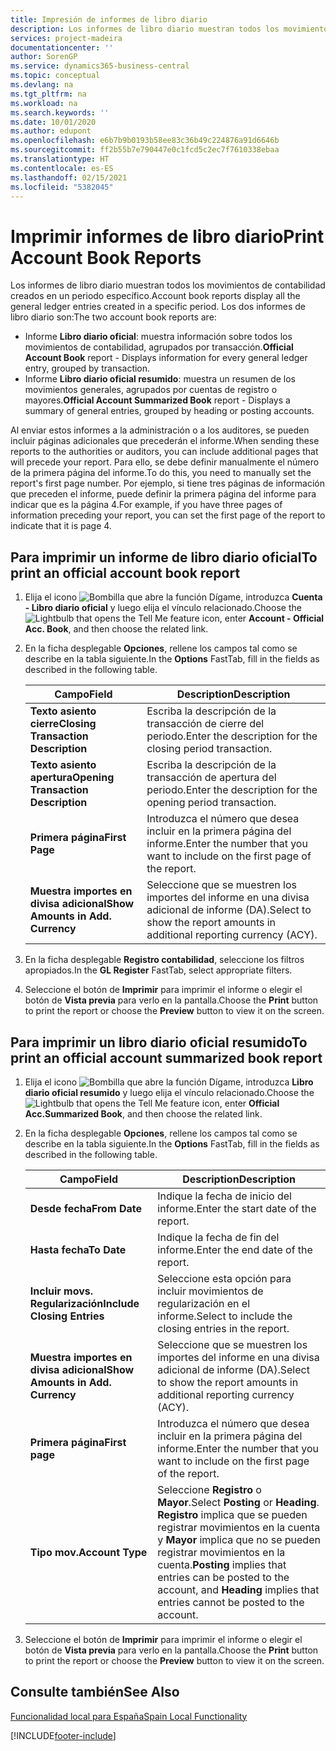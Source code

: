 ```yaml
---
title: Impresión de informes de libro diario
description: Los informes de libro diario muestran todos los movimientos de contabilidad creados en un periodo específico.
services: project-madeira
documentationcenter: ''
author: SorenGP
ms.service: dynamics365-business-central
ms.topic: conceptual
ms.devlang: na
ms.tgt_pltfrm: na
ms.workload: na
ms.search.keywords: ''
ms.date: 10/01/2020
ms.author: edupont
ms.openlocfilehash: e6b7b9b0193b58ee83c36b49c224876a91d6646b
ms.sourcegitcommit: ff2b55b7e790447e0c1fcd5c2ec7f7610338ebaa
ms.translationtype: HT
ms.contentlocale: es-ES
ms.lasthandoff: 02/15/2021
ms.locfileid: "5382045"
---
```

# <a name="print-account-book-reports"></a><span data-ttu-id="00bba-103">Imprimir informes de libro diario</span><span class="sxs-lookup"><span data-stu-id="00bba-103">Print Account Book Reports</span></span>
<span data-ttu-id="00bba-104">Los informes de libro diario muestran todos los movimientos de contabilidad creados en un periodo específico.</span><span class="sxs-lookup"><span data-stu-id="00bba-104">Account book reports display all the general ledger entries created in a specific period.</span></span> <span data-ttu-id="00bba-105">Los dos informes de libro diario son:</span><span class="sxs-lookup"><span data-stu-id="00bba-105">The two account book reports are:</span></span>  

- <span data-ttu-id="00bba-106">Informe **Libro diario oficial**: muestra información sobre todos los movimientos de contabilidad, agrupados por transacción.</span><span class="sxs-lookup"><span data-stu-id="00bba-106">**Official Account Book** report - Displays information for every general ledger entry, grouped by transaction.</span></span>  
- <span data-ttu-id="00bba-107">Informe **Libro diario oficial resumido**: muestra un resumen de los movimientos generales, agrupados por cuentas de registro o mayores.</span><span class="sxs-lookup"><span data-stu-id="00bba-107">**Official Account Summarized Book** report - Displays a summary of general entries, grouped by heading or posting accounts.</span></span>  

<span data-ttu-id="00bba-108">Al enviar estos informes a la administración o a los auditores, se pueden incluir páginas adicionales que precederán el informe.</span><span class="sxs-lookup"><span data-stu-id="00bba-108">When sending these reports to the authorities or auditors, you can include additional pages that will precede your report.</span></span> <span data-ttu-id="00bba-109">Para ello, se debe definir manualmente el número de la primera página del informe.</span><span class="sxs-lookup"><span data-stu-id="00bba-109">To do this, you need to manually set the report's first page number.</span></span> <span data-ttu-id="00bba-110">Por ejemplo, si tiene tres páginas de información que preceden el informe, puede definir la primera página del informe para indicar que es la página 4.</span><span class="sxs-lookup"><span data-stu-id="00bba-110">For example, if you have three pages of information preceding your report, you can set the first page of the report to indicate that it is page 4.</span></span>  

## <a name="to-print-an-official-account-book-report"></a><span data-ttu-id="00bba-111">Para imprimir un informe de libro diario oficial</span><span class="sxs-lookup"><span data-stu-id="00bba-111">To print an official account book report</span></span>  

1.  <span data-ttu-id="00bba-112">Elija el icono ![Bombilla que abre la función Dígame](../../media/ui-search/search_small.png "Dígame qué desea hacer"), introduzca **Cuenta - Libro diario oficial** y luego elija el vínculo relacionado.</span><span class="sxs-lookup"><span data-stu-id="00bba-112">Choose the ![Lightbulb that opens the Tell Me feature](../../media/ui-search/search_small.png "Tell me what you want to do") icon, enter **Account - Official Acc. Book**, and then choose the related link.</span></span>  
2.  <span data-ttu-id="00bba-113">En la ficha desplegable **Opciones**, rellene los campos tal como se describe en la tabla siguiente.</span><span class="sxs-lookup"><span data-stu-id="00bba-113">In the **Options** FastTab, fill in the fields as described in the following table.</span></span>  

    |<span data-ttu-id="00bba-114">Campo</span><span class="sxs-lookup"><span data-stu-id="00bba-114">Field</span></span>|<span data-ttu-id="00bba-115">Description</span><span class="sxs-lookup"><span data-stu-id="00bba-115">Description</span></span>|  
    |---------------------------------|---------------------------------------|  
    |<span data-ttu-id="00bba-116">**Texto asiento cierre**</span><span class="sxs-lookup"><span data-stu-id="00bba-116">**Closing Transaction Description**</span></span>|<span data-ttu-id="00bba-117">Escriba la descripción de la transacción de cierre del periodo.</span><span class="sxs-lookup"><span data-stu-id="00bba-117">Enter the description for the closing period transaction.</span></span>|  
    |<span data-ttu-id="00bba-118">**Texto asiento apertura**</span><span class="sxs-lookup"><span data-stu-id="00bba-118">**Opening Transaction Description**</span></span>|<span data-ttu-id="00bba-119">Escriba la descripción de la transacción de apertura del periodo.</span><span class="sxs-lookup"><span data-stu-id="00bba-119">Enter the description for the opening period transaction.</span></span>|  
    |<span data-ttu-id="00bba-120">**Primera página**</span><span class="sxs-lookup"><span data-stu-id="00bba-120">**First Page**</span></span>|<span data-ttu-id="00bba-121">Introduzca el número que desea incluir en la primera página del informe.</span><span class="sxs-lookup"><span data-stu-id="00bba-121">Enter the number that you want to include on the first page of the report.</span></span>|  
    |<span data-ttu-id="00bba-122">**Muestra importes en divisa adicional**</span><span class="sxs-lookup"><span data-stu-id="00bba-122">**Show Amounts in Add. Currency**</span></span>|<span data-ttu-id="00bba-123">Seleccione que se muestren los importes del informe en una divisa adicional de informe (DA).</span><span class="sxs-lookup"><span data-stu-id="00bba-123">Select to show the report amounts in additional reporting currency (ACY).</span></span>|  

3.  <span data-ttu-id="00bba-124">En la ficha desplegable **Registro contabilidad**, seleccione los filtros apropiados.</span><span class="sxs-lookup"><span data-stu-id="00bba-124">In the **GL Register** FastTab, select appropriate filters.</span></span>  
4.  <span data-ttu-id="00bba-125">Seleccione el botón de **Imprimir** para imprimir el informe o elegir el botón de **Vista previa** para verlo en la pantalla.</span><span class="sxs-lookup"><span data-stu-id="00bba-125">Choose the **Print** button to print the report or choose the **Preview** button to view it on the screen.</span></span>  

## <a name="to-print-an-official-account-summarized-book-report"></a><span data-ttu-id="00bba-126">Para imprimir un libro diario oficial resumido</span><span class="sxs-lookup"><span data-stu-id="00bba-126">To print an official account summarized book report</span></span>  

1.  <span data-ttu-id="00bba-127">Elija el icono ![Bombilla que abre la función Dígame](../../media/ui-search/search_small.png "Dígame qué desea hacer"), introduzca **Libro diario oficial resumido** y luego elija el vínculo relacionado.</span><span class="sxs-lookup"><span data-stu-id="00bba-127">Choose the ![Lightbulb that opens the Tell Me feature](../../media/ui-search/search_small.png "Tell me what you want to do") icon, enter **Official Acc.Summarized Book**, and then choose the related link.</span></span>  
2.  <span data-ttu-id="00bba-128">En la ficha desplegable **Opciones**, rellene los campos tal como se describe en la tabla siguiente.</span><span class="sxs-lookup"><span data-stu-id="00bba-128">In the **Options** FastTab, fill in the fields as described in the following table.</span></span>  

    |<span data-ttu-id="00bba-129">Campo</span><span class="sxs-lookup"><span data-stu-id="00bba-129">Field</span></span>|<span data-ttu-id="00bba-130">Description</span><span class="sxs-lookup"><span data-stu-id="00bba-130">Description</span></span>|  
    |---------------------------------|---------------------------------------|  
    |<span data-ttu-id="00bba-131">**Desde fecha**</span><span class="sxs-lookup"><span data-stu-id="00bba-131">**From Date**</span></span>|<span data-ttu-id="00bba-132">Indique la fecha de inicio del informe.</span><span class="sxs-lookup"><span data-stu-id="00bba-132">Enter the start date of the report.</span></span>|  
    |<span data-ttu-id="00bba-133">**Hasta fecha**</span><span class="sxs-lookup"><span data-stu-id="00bba-133">**To Date**</span></span>|<span data-ttu-id="00bba-134">Indique la fecha de fin del informe.</span><span class="sxs-lookup"><span data-stu-id="00bba-134">Enter the end date of the report.</span></span>|  
    |<span data-ttu-id="00bba-135">**Incluir movs. Regularización**</span><span class="sxs-lookup"><span data-stu-id="00bba-135">**Include Closing Entries**</span></span>|<span data-ttu-id="00bba-136">Seleccione esta opción para incluir movimientos de regularización en el informe.</span><span class="sxs-lookup"><span data-stu-id="00bba-136">Select to include the closing entries in the report.</span></span>|  
    |<span data-ttu-id="00bba-137">**Muestra importes en divisa adicional**</span><span class="sxs-lookup"><span data-stu-id="00bba-137">**Show Amounts in Add. Currency**</span></span>|<span data-ttu-id="00bba-138">Seleccione que se muestren los importes del informe en una divisa adicional de informe (DA).</span><span class="sxs-lookup"><span data-stu-id="00bba-138">Select to show the report amounts in additional reporting currency (ACY).</span></span>|  
    |<span data-ttu-id="00bba-139">**Primera página**</span><span class="sxs-lookup"><span data-stu-id="00bba-139">**First page**</span></span>|<span data-ttu-id="00bba-140">Introduzca el número que desea incluir en la primera página del informe.</span><span class="sxs-lookup"><span data-stu-id="00bba-140">Enter the number that you want to include on the first page of the report.</span></span>|  
    |<span data-ttu-id="00bba-141">**Tipo mov.**</span><span class="sxs-lookup"><span data-stu-id="00bba-141">**Account Type**</span></span>|<span data-ttu-id="00bba-142">Seleccione **Registro** o **Mayor**.</span><span class="sxs-lookup"><span data-stu-id="00bba-142">Select **Posting** or **Heading**.</span></span> <span data-ttu-id="00bba-143">**Registro** implica que se pueden registrar movimientos en la cuenta y **Mayor** implica que no se pueden registrar movimientos en la cuenta.</span><span class="sxs-lookup"><span data-stu-id="00bba-143">**Posting** implies that entries can be posted to the account, and **Heading** implies that entries cannot be posted to the account.</span></span>|  

3.  <span data-ttu-id="00bba-144">Seleccione el botón de **Imprimir** para imprimir el informe o elegir el botón de **Vista previa** para verlo en la pantalla.</span><span class="sxs-lookup"><span data-stu-id="00bba-144">Choose the **Print** button to print the report or choose the **Preview** button to view it on the screen.</span></span>  

## <a name="see-also"></a><span data-ttu-id="00bba-145">Consulte también</span><span class="sxs-lookup"><span data-stu-id="00bba-145">See Also</span></span>  
 [<span data-ttu-id="00bba-146">Funcionalidad local para España</span><span class="sxs-lookup"><span data-stu-id="00bba-146">Spain Local Functionality</span></span>](spain-local-functionality.md)


[!INCLUDE[footer-include](../../includes/footer-banner.md)]